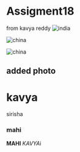 # Assigment18

from kavya reddy 
![india](https://user-images.githubusercontent.com/36668690/48098050-71977a80-e1d0-11e8-906d-50921c74fd76.jpg)

    
![china](https://user-images.githubusercontent.com/36668690/48098266-07cba080-e1d1-11e8-8a93-65a5cbf1ad94.jpg)

    
![china](https://user-images.githubusercontent.com/36668690/48098266-07cba080-e1d1-11e8-8a93-65a5cbf1ad94.jpg)

## added photo
# kavya
sirisha
### mahi
**MAHI**
*KAVYA*i
